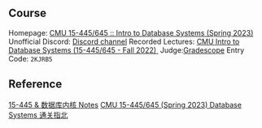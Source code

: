 ## Course
Homepage: [CMU 15-445/645 :: Intro to Database Systems (Spring 2023)](https://15445.courses.cs.cmu.edu/spring2023/)
Unofficial Discord: [Discord channel](https://link.zhihu.com/?target=https%3A//discord.gg/YF7dMCg)
Recorded Lectures: [CMU Intro to Database Systems (15-445/645 - Fall 2022) ](https://www.youtube.com/playlist?list=PLSE8ODhjZXjaKScG3l0nuOiDTTqpfnWFf)
Judge:[Gradescope](https://www.gradescope.com/courses/500628) Entry Code: `2KJRB5`
## Reference
[15-445 & 数据库内核 Notes](https://www.zhihu.com/column/c_1470863887393988608)
[CMU 15-445/645 (Spring 2023) Database Systems 通关指北](https://zhuanlan.zhihu.com/p/637960746)
